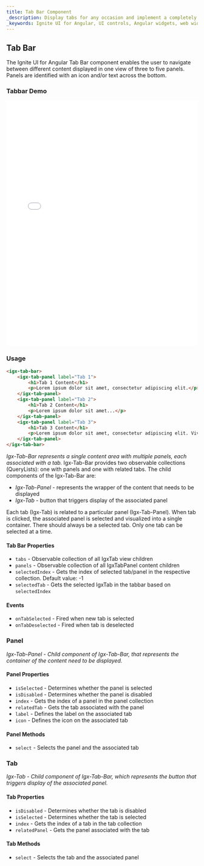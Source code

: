 ```yaml
---
title: Tab Bar Component
_description: Display tabs for any occasion and implement a completely tabbed user interface. These UI controls manage every aspect of your tabs’ appearance and behavior.
_keywords: Ignite UI for Angular, UI controls, Angular widgets, web widgets, UI widgets, Angular, Native Angular Components Suite, Native Angular Controls, Native Angular Components Library, Angular Tab Bar component, Angular Tab Bar controls
---
```


## Tab Bar

<p class="highlight">The Ignite UI for Angular Tab Bar component enables the user to navigate between different content displayed in one view of three to five panels. Panels are identified with an icon and/or text across the bottom.</p>
<div class="divider"></div>

### Tabbar Demo

<div class="sample-container" style="height:645px">
    <iframe src='{environment:demosBaseUrl}/tabbar' width="100%" height="100%" seamless frameBorder="0"></iframe>
</div>
<div class="divider--half"></div>

### Usage

```html
<igx-tab-bar>
    <igx-tab-panel label="Tab 1">
        <h1>Tab 1 Content</h1>
        <p>Lorem ipsum dolor sit amet, consectetur adipiscing elit.</p>
    </igx-tab-panel>
    <igx-tab-panel label="Tab 2">
        <h1>Tab 2 Content</h1>
        <p>Lorem ipsum dolor sit amet...</p>
    </igx-tab-panel>
    <igx-tab-panel label="Tab 3">
        <h1>Tab 3 Content</h1>
        <p>Lorem ipsum dolor sit amet, consectetur adipiscing elit. Vivamus vitae malesuada odio.</p>
    </igx-tab-panel>
</igx-tab-bar>
```

_Igx-Tab-Bar represents a single content area with multiple panels, each associated with a tab._
Igx-Tab-Bar provides two observable collections (QueryLists): one with panels and one with related tabs.
The child components of the Igx-Tab-Bar are:

* _Igx-Tab-Panel_ - represents the wrapper of the content that needs to be displayed
* _Igx-Tab_ - button that triggers display of the associated panel

Each tab (Igx-Tab) is related to a particular panel (Igx-Tab-Panel). When tab is clicked, the associated panel is selected and visualized into a single container.
There should always be a selected tab. Only one tab can be selected at a time.

#### Tab Bar Properties

* `tabs` - Observable collection of all IgxTab view children
* `panels` - Observable collection of all IgxTabPanel content children
* `selectedIndex` - Gets the index of selected tab/panel in the respective collection. Default value: -1
* `selectedTab` - Gets the selected IgxTab in the tabbar based on `selectedIndex`

#### Events

* `onTabSelected` - Fired when new tab is selected
* `onTabDeselected` - Fired when tab is deselected
  <div class="divider--half"></div>

### Panel

_Igx-Tab-Panel_ - _Child component of Igx-Tab-Bar, that represents the container of the content need to be displayed._

#### Panel Properties

* `isSelected` - Determines whether the panel is selected
* `isDisabled` - Determines whether the panel is disabled
* `index` - Gets the index of a panel in the panel collection
* `relatedTab` - Gets the tab associated with the panel
* `label` - Defines the label on the associated tab
* `icon` - Defines the icon on the associated tab

#### Panel Methods

* `select` - Selects the panel and the associated tab
  <div class="divider--half"></div>

### Tab

_Igx-Tab_ - _Child component of Igx-Tab-Bar, which represents the button that triggers display of the associated panel._

#### Tab Properties

* `isDisabled` - Determines whether the tab is disabled
* `isSelected` - Determines whether the tab is selected
* `index` - Gets the index of a tab in the tab collection
* `relatedPanel` - Gets the panel associated with the tab

#### Tab Methods

* `select` - Selects the tab and the associated panel
  <div class="divider--half"></div>
